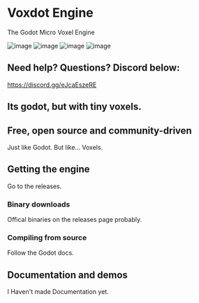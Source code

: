 # Voxdot Engine
The Godot Micro Voxel Engine

![image](https://github.com/user-attachments/assets/1897373f-bb59-4681-9693-ca247bd0c3ba)
![image](https://github.com/user-attachments/assets/c76f814e-cb8f-45c8-a697-57df1d148576)
![image](https://github.com/user-attachments/assets/423b7594-0fb7-46e8-b10f-f8f018211bb5)
![image](https://github.com/user-attachments/assets/bf19ee12-9d27-4520-b547-18e7be90d831)


## Need help? Questions? Discord below:
https://discord.gg/eJcaEszeRE

## Its godot, but with tiny voxels.



## Free, open source and community-driven
Just like Godot. But like... Voxels.

## Getting the engine
Go to the releases.
### Binary downloads
Offical binaries on the releases page probably.

### Compiling from source
Follow the Godot docs.


## Documentation and demos
I Haven't made Documentation yet.
